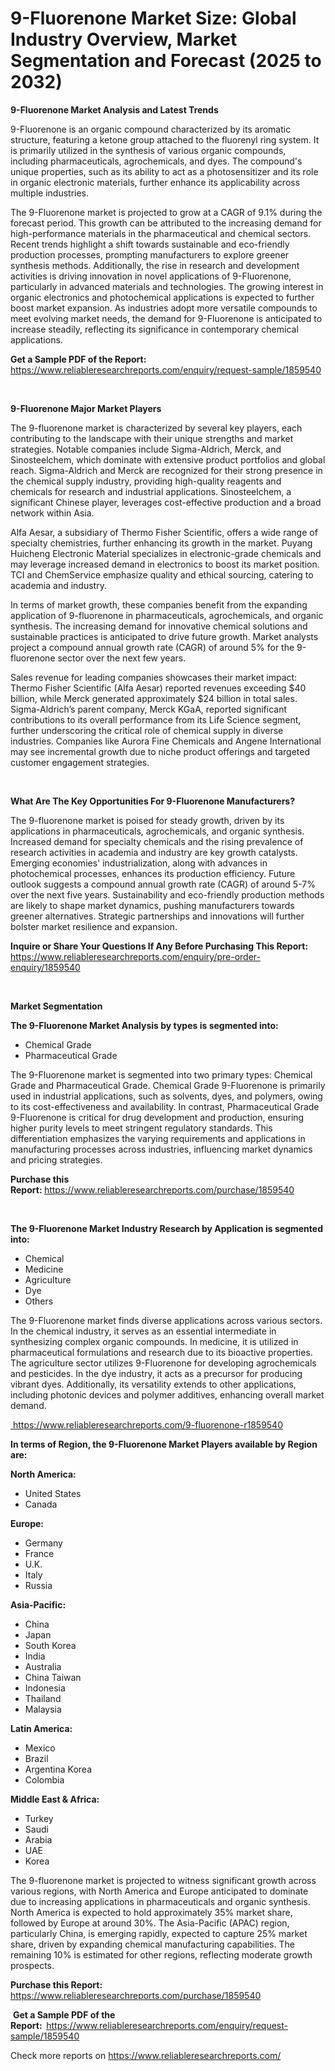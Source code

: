 <p><h1>9-Fluorenone Market Size: Global Industry Overview, Market Segmentation and Forecast (2025 to 2032)</h1></p><p><strong>9-Fluorenone Market Analysis and Latest Trends</strong></p>
<p><p>9-Fluorenone is an organic compound characterized by its aromatic structure, featuring a ketone group attached to the fluorenyl ring system. It is primarily utilized in the synthesis of various organic compounds, including pharmaceuticals, agrochemicals, and dyes. The compound's unique properties, such as its ability to act as a photosensitizer and its role in organic electronic materials, further enhance its applicability across multiple industries.</p><p>The 9-Fluorenone market is projected to grow at a CAGR of 9.1% during the forecast period. This growth can be attributed to the increasing demand for high-performance materials in the pharmaceutical and chemical sectors. Recent trends highlight a shift towards sustainable and eco-friendly production processes, prompting manufacturers to explore greener synthesis methods. Additionally, the rise in research and development activities is driving innovation in novel applications of 9-Fluorenone, particularly in advanced materials and technologies. The growing interest in organic electronics and photochemical applications is expected to further boost market expansion. As industries adopt more versatile compounds to meet evolving market needs, the demand for 9-Fluorenone is anticipated to increase steadily, reflecting its significance in contemporary chemical applications.</p></p>
<p><strong>Get a Sample PDF of the Report:&nbsp;</strong> <a href="https://www.reliableresearchreports.com/enquiry/request-sample/1859540?utm_campaign=3349&utm_medium=2&utm_source=Github&utm_content=ia&utm_term=03042025&utm_id=9-fluorenone">https://www.reliableresearchreports.com/enquiry/request-sample/1859540</a></p>
<p>&nbsp;</p>
<p><strong>9-Fluorenone Major Market Players</strong></p>
<p><p>The 9-fluorenone market is characterized by several key players, each contributing to the landscape with their unique strengths and market strategies. Notable companies include Sigma-Aldrich, Merck, and Sinosteelchem, which dominate with extensive product portfolios and global reach. Sigma-Aldrich and Merck are recognized for their strong presence in the chemical supply industry, providing high-quality reagents and chemicals for research and industrial applications. Sinosteelchem, a significant Chinese player, leverages cost-effective production and a broad network within Asia.</p><p>Alfa Aesar, a subsidiary of Thermo Fisher Scientific, offers a wide range of specialty chemistries, further enhancing its growth in the market. Puyang Huicheng Electronic Material specializes in electronic-grade chemicals and may leverage increased demand in electronics to boost its market position. TCI and ChemService emphasize quality and ethical sourcing, catering to academia and industry.</p><p>In terms of market growth, these companies benefit from the expanding application of 9-fluorenone in pharmaceuticals, agrochemicals, and organic synthesis. The increasing demand for innovative chemical solutions and sustainable practices is anticipated to drive future growth. Market analysts project a compound annual growth rate (CAGR) of around 5% for the 9-fluorenone sector over the next few years.</p><p>Sales revenue for leading companies showcases their market impact: Thermo Fisher Scientific (Alfa Aesar) reported revenues exceeding $40 billion, while Merck generated approximately $24 billion in total sales. Sigma-Aldrich’s parent company, Merck KGaA, reported significant contributions to its overall performance from its Life Science segment, further underscoring the critical role of chemical supply in diverse industries. Companies like Aurora Fine Chemicals and Angene International may see incremental growth due to niche product offerings and targeted customer engagement strategies.</p></p>
<p>&nbsp;</p>
<p><strong>What Are The Key Opportunities For 9-Fluorenone Manufacturers?</strong></p>
<p><p>The 9-fluorenone market is poised for steady growth, driven by its applications in pharmaceuticals, agrochemicals, and organic synthesis. Increased demand for specialty chemicals and the rising prevalence of research activities in academia and industry are key growth catalysts. Emerging economies' industrialization, along with advances in photochemical processes, enhances its production efficiency. Future outlook suggests a compound annual growth rate (CAGR) of around 5-7% over the next five years. Sustainability and eco-friendly production methods are likely to shape market dynamics, pushing manufacturers towards greener alternatives. Strategic partnerships and innovations will further bolster market resilience and expansion.</p></p>
<p><strong>Inquire or Share Your Questions If Any Before Purchasing This Report:</strong> <a href="https://www.reliableresearchreports.com/enquiry/pre-order-enquiry/1859540?utm_campaign=3349&utm_medium=2&utm_source=Github&utm_content=ia&utm_term=03042025&utm_id=9-fluorenone">https://www.reliableresearchreports.com/enquiry/pre-order-enquiry/1859540</a></p>
<p>&nbsp;</p>
<p><strong>Market Segmentation</strong></p>
<p><strong>The 9-Fluorenone Market Analysis by types is segmented into:</strong></p>
<p><ul><li>Chemical Grade</li><li>Pharmaceutical Grade</li></ul></p>
<p><p>The 9-Fluorenone market is segmented into two primary types: Chemical Grade and Pharmaceutical Grade. Chemical Grade 9-Fluorenone is primarily used in industrial applications, such as solvents, dyes, and polymers, owing to its cost-effectiveness and availability. In contrast, Pharmaceutical Grade 9-Fluorenone is critical for drug development and production, ensuring higher purity levels to meet stringent regulatory standards. This differentiation emphasizes the varying requirements and applications in manufacturing processes across industries, influencing market dynamics and pricing strategies.</p></p>
<p><strong>Purchase this Report:&nbsp;</strong><a href="https://www.reliableresearchreports.com/purchase/1859540?utm_campaign=3349&utm_medium=2&utm_source=Github&utm_content=ia&utm_term=03042025&utm_id=9-fluorenone">https://www.reliableresearchreports.com/purchase/1859540</a></p>
<p>&nbsp;</p>
<p><strong>The 9-Fluorenone Market Industry Research by Application is segmented into:</strong></p>
<p><ul><li>Chemical</li><li>Medicine</li><li>Agriculture</li><li>Dye</li><li>Others</li></ul></p>
<p><p>The 9-Fluorenone market finds diverse applications across various sectors. In the chemical industry, it serves as an essential intermediate in synthesizing complex organic compounds. In medicine, it is utilized in pharmaceutical formulations and research due to its bioactive properties. The agriculture sector utilizes 9-Fluorenone for developing agrochemicals and pesticides. In the dye industry, it acts as a precursor for producing vibrant dyes. Additionally, its versatility extends to other applications, including photonic devices and polymer additives, enhancing overall market demand.</p></p>
<p><a href="https://www.reliableresearchreports.com/9-fluorenone-r1859540?utm_campaign=3349&utm_medium=2&utm_source=Github&utm_content=ia&utm_term=03042025&utm_id=9-fluorenone">&nbsp;https://www.reliableresearchreports.com/9-fluorenone-r1859540</a></p>
<p><strong>In terms of Region, the 9-Fluorenone Market Players available by Region are:</strong></p>
<p>
    <p> <strong> North America: </strong>
        <ul>
            <li>United States</li>
            <li>Canada</li>
        </ul>
        </p> 
    <p> <strong> Europe: </strong>
        <ul>
            <li>Germany</li>
            <li>France</li>
            <li>U.K.</li>
            <li>Italy</li>
            <li>Russia</li>
        </ul>
        </p> 
    <p> <strong> Asia-Pacific: </strong>
        <ul>
            <li>China</li>
            <li>Japan</li>
            <li>South Korea</li>
            <li>India</li>
            <li>Australia</li>
            <li>China Taiwan</li>
            <li>Indonesia</li>
            <li>Thailand</li>
            <li>Malaysia</li>
        </ul>
        </p> 
    <p> <strong> Latin America: </strong>
        <ul>
            <li>Mexico</li>
            <li>Brazil</li>
            <li>Argentina Korea</li>
            <li>Colombia</li>
        </ul>
        </p> 
    <p> <strong> Middle East & Africa: </strong>
        <ul>
            <li>Turkey</li>
            <li>Saudi</li>
            <li>Arabia</li>
            <li>UAE</li>
            <li>Korea</li>
        </ul>
    </p>
    </p>
<p><p>The 9-fluorenone market is projected to witness significant growth across various regions, with North America and Europe anticipated to dominate due to increasing applications in pharmaceuticals and organic synthesis. North America is expected to hold approximately 35% market share, followed by Europe at around 30%. The Asia-Pacific (APAC) region, particularly China, is emerging rapidly, expected to capture 25% market share, driven by expanding chemical manufacturing capabilities. The remaining 10% is estimated for other regions, reflecting moderate growth prospects.</p></p>
<p><strong>Purchase this Report: </strong><a href="https://www.reliableresearchreports.com/purchase/1859540?utm_campaign=3349&utm_medium=2&utm_source=Github&utm_content=ia&utm_term=03042025&utm_id=9-fluorenone">https://www.reliableresearchreports.com/purchase/1859540</a></p>
<p>&nbsp;<strong>Get a Sample PDF of the Report:&nbsp;&nbsp;</strong><a href="https://www.reliableresearchreports.com/enquiry/request-sample/1859540?utm_campaign=3349&utm_medium=2&utm_source=Github&utm_content=ia&utm_term=03042025&utm_id=9-fluorenone">https://www.reliableresearchreports.com/enquiry/request-sample/1859540</a></p>
<p><strong></strong></p>
<p>Check more reports on <a href="https://www.reliableresearchreports.com/?utm_campaign=3349&utm_medium=2&utm_source=Github&utm_content=ia&utm_term=03042025&utm_id=9-fluorenone">https://www.reliableresearchreports.com/</a></p>